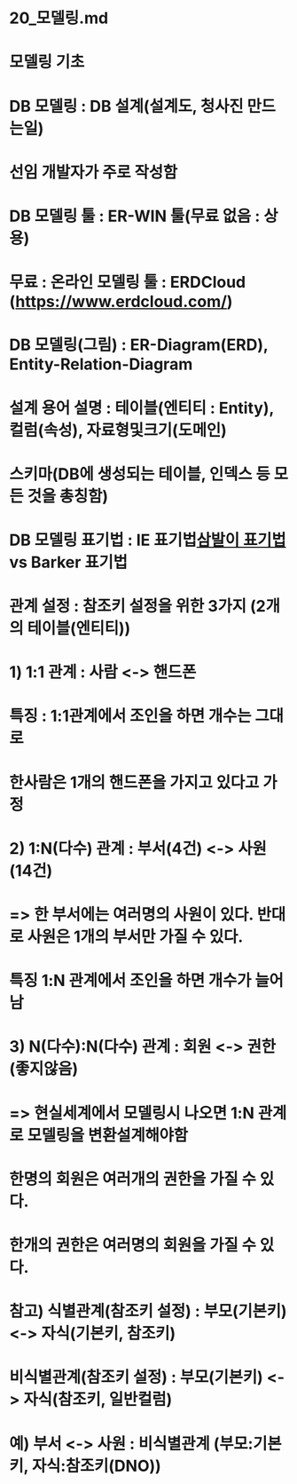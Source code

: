 # 20_모델링.md

# 모델링 기초
# DB 모델링 : DB 설계(설계도, 청사진 만드는일)
# 선임 개발자가 주로 작성함
# DB 모델링 툴 : ER-WIN 툴(무료 없음 : 상용)
# 무료 : 온라인 모델링 툴 : ERDCloud (https://www.erdcloud.com/)

# DB 모델링(그림) : ER-Diagram(ERD), Entity-Relation-Diagram
# 설계 용어 설명 : 테이블(엔티티 : Entity), 컬럼(속성), 자료형및크기(도메인)
#                 스키마(DB에 생성되는 테이블, 인덱스 등 모든 것을 총칭함) 

# DB 모델링 표기법 : IE 표기법[삼발이 표기법](우리나라) vs Barker 표기법

# 관계 설정 : 참조키 설정을 위한 3가지 (2개의 테이블(엔티티))
# 1) 1:1 관계 : 사람 <-> 핸드폰 
#    특징 : 1:1관계에서 조인을 하면 개수는 그대로
# 한사람은 1개의 핸드폰을 가지고 있다고 가정

# 2) 1:N(다수) 관계 : 부서(4건) <-> 사원(14건)
# => 한 부서에는 여러명의 사원이 있다. 반대로 사원은 1개의 부서만 가질 수 있다.
# 특징 1:N 관계에서 조인을 하면 개수가 늘어남

# 3) N(다수):N(다수) 관계 : 회원 <-> 권한 (좋지않음)
# => 현실세계에서 모델링시 나오면 1:N 관계로 모델링을 변환설계해야함
# 한명의 회원은 여러개의 권한을 가질 수 있다.
# 한개의 권한은 여러명의 회원을 가질 수 있다.

# 참고) 식별관계(참조키 설정) : 부모(기본키) <-> 자식(기본키, 참조키)
#     비식별관계(참조키 설정) : 부모(기본키) <-> 자식(참조키, 일반컬럼)
#      예) 부서 <-> 사원 : 비식별관계 (부모:기본키, 자식:참조키(DNO))